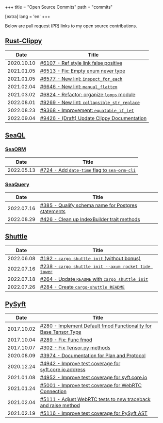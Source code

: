 +++
title = "Open Source Commits"
path = "commits"

[extra]
lang = 'en'
+++

Below are pull request (PR) links to my open source contributions.

## [Rust-Clippy](https://github.com/rust-lang/rust-clippy)

| Date       | Title                                                      |
| ---------- | ---------------------------------------------------------- |
| 2020.10.10 | [#6107 - Ref style link false positive][clippy-6107]       |
| 2021.01.05 | [#6513 - Fix: Empty enum never type][clippy-6513]          |
| 2021.01.05 | [#6577 - New lint: `inspect_for_each`][clippy-6577]        |
| 2021.02.04 | [#6646 - New lint: `manual_flatten`][clippy-6646]          |
| 2021.03.02 | [#6824 - Refactor: organize `loops` module][clippy-6824]   |
| 2022.08.01 | [#9269 - New lint: `collapsible_str_replace`][clippy-9269] |
| 2022.08.23 | [#9368 - Improvement: `equatable_if_let`][clippy-9368]     |
| 2022.09.04 | [#9426 - (Draft) Update Clippy Documentation][clippy-9426] |

[clippy-6107]: https://github.com/rust-lang/rust-clippy/pull/6107
[clippy-6513]: https://github.com/rust-lang/rust-clippy/pull/6513
[clippy-6577]: https://github.com/rust-lang/rust-clippy/pull/6577
[clippy-6646]: https://github.com/rust-lang/rust-clippy/pull/6646
[clippy-6824]: https://github.com/rust-lang/rust-clippy/pull/6824
[clippy-9269]: https://github.com/rust-lang/rust-clippy/pull/9269
[clippy-9368]: https://github.com/rust-lang/rust-clippy/pull/9368
[clippy-9426]: https://github.com/rust-lang/rust-clippy/pull/9426

## [SeaQL](https://github.com/SeaQL)

### [SeaORM](https://github.com/SeaQL/sea-orm)

| Date       | Title                                                                        |
| ---------- | ---------------------------------------------------------------------------- |
| 2022.05.13 | [#724 - Add `date-time` flag to `sea-orm-cli`][sea-orm-724]                  |

[sea-orm-724]: https://github.com/SeaQL/sea-orm/pull/724

### [SeaQuery](https://github.com/SeaQL/sea-query)

| Date       | Title                                                                  |
| ---------- | ---------------------------------------------------------------------- |
| 2022.07.16 | [#385 - Qualify schema name for Postgres statements][sea-query-385]    |
| 2022.08.29 | [#426 - Clean up IndexBuilder trait methods][sea-query-426]            |

[sea-query-385]: https://github.com/SeaQL/sea-query/pull/385
[sea-query-426]: https://github.com/SeaQL/sea-query/pull/426

## [Shuttle](https://github.com/shuttle-hq/shuttle)

| Date       | Title                                                               |
| ---------- | ------------------------------------------------------------------- |
| 2022.06.08 | [#192 - `cargo shuttle init` (without bonus)][shuttle-192]          |
| 2022.07.16 | [#238 - `cargo shuttle init --axum rocket tide tower`][shuttle-238] |
| 2022.07.18 | [#264 - Update `README` with `cargo shuttle init`][shuttle-264]     |
| 2022.07.26 | [#284 - Create `cargo-shuttle README`][shuttle-284]                 |

[shuttle-192]: https://github.com/shuttle-hq/shuttle/pull/192
[shuttle-238]: https://github.com/shuttle-hq/shuttle/pull/238
[shuttle-264]: https://github.com/shuttle-hq/shuttle/pull/264
[shuttle-284]: https://github.com/shuttle-hq/shuttle/pull/284
## [PySyft](https://github.com/OpenMined/PySyft)

| Date       | Title                                                                          |
| ---------- | ------------------------------------------------------------------------------ |
| 2017.10.02 | [#280 - Implement Default fmod Functionality for Base Tensor Type][pysyft-280] |
| 2017.10.04 | [#289 - Fix: Func fmod][pysyft-289]                                            |
| 2017.10.07 | [#302 - Fix Tensor.py methods][pysyft-302]                                     |
| 2020.08.09 | [#3974 - Documentation for Plan and Protocol][pysyft-3974]                     |
| 2020.12.24 | [#4942 - Improve test coverage for syft.core.io.address][pysyft-4942]          |
| 2021.01.08 | [#4952 - Improve test coverage for syft.core.io][pysyft-4952]                  |
| 2021.01.24 | [#5001 - Improve test coverage for WebRTC Connection][pysyft-5001]             |
| 2021.02.04 | [#5111 - Adjust WebRTC tests to new traceback and raise method][pysyft-5111]   |
| 2021.02.19 | [#5116 - Improve test coverage for PySyft AST][pysyft-5116]                    |

[pysyft-280]: https://github.com/OpenMined/PySyft/pull/280
[pysyft-289]: https://github.com/OpenMined/PySyft/pull/289
[pysyft-302]: https://github.com/OpenMined/PySyft/pull/302
[pysyft-3974]: https://github.com/OpenMined/PySyft/pull/3974
[pysyft-4942]: https://github.com/OpenMined/PySyft/pull/4942
[pysyft-4952]: https://github.com/OpenMined/PySyft/pull/4952
[pysyft-5001]: https://github.com/OpenMined/PySyft/pull/5001
[pysyft-5111]: https://github.com/OpenMined/PySyft/pull/5111
[pysyft-5116]: https://github.com/OpenMined/PySyft/pull/5116
